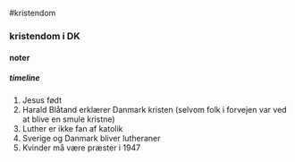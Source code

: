 #kristendom 
### kristendom i DK
#### noter
##### timeline
1. Jesus født
2. Harald Blåtand erklærer Danmark kristen (selvom folk i forvejen var ved at blive en smule kristne)
3. Luther er ikke fan af katolik
4. Sverige og Danmark bliver lutheraner
5. Kvinder må være præster i 1947
